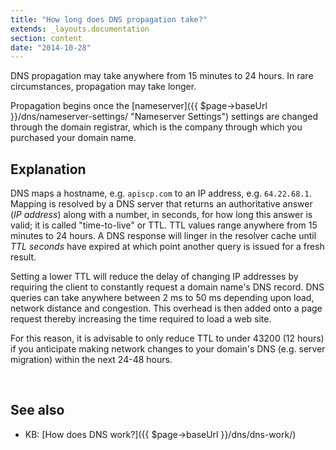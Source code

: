 ```yaml
---
title: "How long does DNS propagation take?"
extends: _layouts.documentation
section: content
date: "2014-10-28"
---
```


DNS propagation may take anywhere from 15 minutes to 24 hours. In rare circumstances, propagation may take longer.

Propagation begins once the [nameserver]({{ $page->baseUrl }}/dns/nameserver-settings/ "Nameserver Settings") settings are changed through the domain registrar, which is the company through which you purchased your domain name.

## Explanation

DNS maps a hostname, e.g. `apiscp.com` to an IP address, e.g. `64.22.68.1`. Mapping is resolved by a DNS server that returns an authoritative answer (_IP address_) along with a number, in seconds, for how long this answer is valid; it is called "time-to-live" or TTL. TTL values range anywhere from 15 minutes to 24 hours. A DNS response will linger in the resolver cache until _TTL seconds_ have expired at which point another query is issued for a fresh result.

Setting a lower TTL will reduce the delay of changing IP addresses by requiring the client to constantly request a domain name's DNS record. DNS queries can take anywhere between 2 ms to 50 ms depending upon load, network distance and congestion. This overhead is then added onto a page request thereby increasing the time required to load a web site.

For this reason, it is advisable to only reduce TTL to under 43200 (12 hours) if you anticipate making network changes to your domain's DNS (e.g. server migration) within the next 24-48 hours.

 

## See also

- KB: [How does DNS work?]({{ $page->baseUrl }}/dns/dns-work/)
